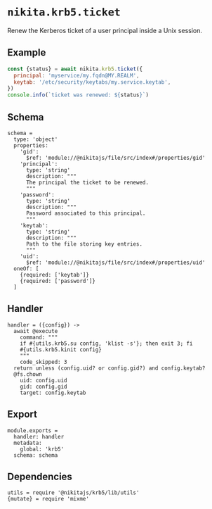 
# `nikita.krb5.ticket`

Renew the Kerberos ticket of a user principal inside a Unix session.

## Example

```js
const {status} = await nikita.krb5.ticket({
  principal: 'myservice/my.fqdn@MY.REALM',
  keytab: '/etc/security/keytabs/my.service.keytab',
})
console.info(`ticket was renewed: ${status}`)
```

## Schema

    schema =
      type: 'object'
      properties:
        'gid':
          $ref: 'module://@nikitajs/file/src/index#/properties/gid'
        'principal':
          type: 'string'
          description: """
          The principal the ticket to be renewed.
          """
        'password':
          type: 'string'
          description: """
          Password associated to this principal.
          """
        'keytab':
          type: 'string'
          description: """
          Path to the file storing key entries.
          """
        'uid':
          $ref: 'module://@nikitajs/file/src/index#/properties/uid'
      oneOf: [
        {required: ['keytab']}
        {required: ['password']}
      ]

## Handler

    handler = ({config}) ->
      await @execute
        command: """
        if #{utils.krb5.su config, 'klist -s'}; then exit 3; fi
        #{utils.krb5.kinit config}
        """
        code_skipped: 3
      return unless (config.uid? or config.gid?) and config.keytab?
      @fs.chown
        uid: config.uid
        gid: config.gid
        target: config.keytab

## Export

    module.exports =
      handler: handler
      metadata:
        global: 'krb5'
      schema: schema

## Dependencies

    utils = require '@nikitajs/krb5/lib/utils'
    {mutate} = require 'mixme'
